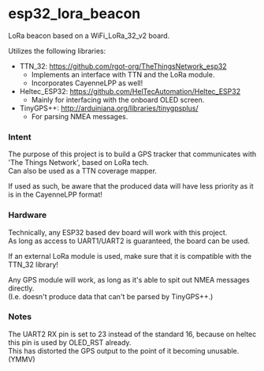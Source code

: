 # esp32_lora_beacon
LoRa beacon based on a WiFi_LoRa_32_v2 board.

Utilizes the following libraries:
- TTN_32: https://github.com/rgot-org/TheThingsNetwork_esp32
  - Implements an interface with TTN and the LoRa module.
  - Incorporates CayenneLPP as well!
- Heltec_ESP32: https://github.com/HelTecAutomation/Heltec_ESP32
  - Mainly for interfacing with the onboard OLED screen.
- TinyGPS++: http://arduiniana.org/libraries/tinygpsplus/
  - For parsing NMEA messages.

### Intent
The purpose of this project is to build a GPS tracker that communicates with 'The Things Network', based on LoRa tech.<br/>
Can also be used as a TTN coverage mapper.

If used as such, be aware that the produced data will have less priority as it is in the CayenneLPP format!

### Hardware
Technically, any ESP32 based dev board will work with this project.<br/>
As long as access to UART1/UART2 is guaranteed, the board can be used.

If an external LoRa module is used, make sure that it is compatible with the TTN_32 library!

Any GPS module will work, as long as it's able to spit out NMEA messages directly.<br/>
(I.e. doesn't produce data that can't be parsed by TinyGPS++.)

### Notes
The UART2 RX pin is set to 23 instead of the standard 16, because on heltec this pin is used by OLED_RST already.</br>
This has distorted the GPS output to the point of it becoming unusable. (YMMV)
